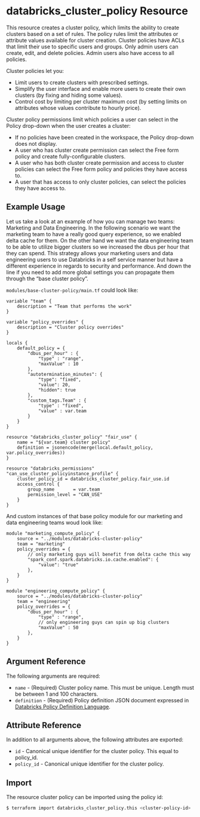 # databricks_cluster_policy Resource

This resource creates a cluster policy, which limits the ability to create clusters based on a set of rules. The policy rules limit the attributes or attribute values available for cluster creation. Cluster policies have ACLs that limit their use to specific users and groups. Only admin users can create, edit, and delete policies. Admin users also have access to all policies.

Cluster policies let you:

* Limit users to create clusters with prescribed settings.
* Simplify the user interface and enable more users to create their own clusters (by fixing and hiding some values).
* Control cost by limiting per cluster maximum cost (by setting limits on attributes whose values contribute to hourly price).

Cluster policy permissions limit which policies a user can select in the Policy drop-down when the user creates a cluster:

* If no policies have been created in the workspace, the Policy drop-down does not display.
* A user who has cluster create permission can select the Free form policy and create fully-configurable clusters.
* A user who has both cluster create permission and access to cluster policies can select the Free form policy and policies they have access to.
* A user that has access to only cluster policies, can select the policies they have access to.

## Example Usage

Let us take a look at an example of how you can manage two teams: Marketing and Data Engineering. In the following scenario we want the marketing team to have a really good query experience, so we enabled delta cache for them. On the other hand we want the data engineering team to be able to utilize bigger clusters so we increased the dbus per hour that they can spend. This strategy allows your marketing users and data engineering users to use Databricks in a self service manner but have a different experience in regards to security and performance. And down the line if you need to add more global settings you can propagate them through the “base cluster policy”.

`modules/base-cluster-policy/main.tf` could look like:

```hcl
variable "team" {
    description = "Team that performs the work"
}

variable "policy_overrides" {
    description = "Cluster policy overrides"
}

locals {
    default_policy = {
        "dbus_per_hour" : {
            "type" : "range",
            "maxValue" : 10
        },
        "autotermination_minutes": {
            "type": "fixed",
            "value": 20,
            "hidden": true
        },
        "custom_tags.Team" : {
            "type" : "fixed",
            "value" : var.team
        }
    }
}

resource "databricks_cluster_policy" "fair_use" {
    name = "${var.team} cluster policy"
    definition = jsonencode(merge(local.default_policy, var.policy_overrides))
}

resource "databricks_permissions" "can_use_cluster_policyinstance_profile" {
    cluster_policy_id = databricks_cluster_policy.fair_use.id
    access_control {
        group_name       = var.team
        permission_level = "CAN_USE"
    }
}
```

And custom instances of that base policy module for our marketing and data engineering teams woud look like:

```hcl
module "marketing_compute_policy" {
    source = "../modules/databricks-cluster-policy"
    team = "marketing"
    policy_overrides = {
        // only marketing guys will benefit from delta cache this way
        "spark_conf.spark.databricks.io.cache.enabled": {
            "value": "true"
        },
    }
}

module "engineering_compute_policy" {
    source = "../modules/databricks-cluster-policy"
    team = "engineering"
    policy_overrides = {
        "dbus_per_hour" : {
            "type" : "range",
            // only engineering guys can spin up big clusters
            "maxValue" : 50
        },
    }
}
```

## Argument Reference

The following arguments are required:

* `name` - (Required) Cluster policy name. This must be unique. Length must be between 1 and 100 characters.
* `definition` - (Required) Policy definition JSON document expressed in [Databricks Policy Definition Language](https://docs.databricks.com/administration-guide/clusters/policies.html#cluster-policy-definition).

## Attribute Reference

In addition to all arguments above, the following attributes are exported:

* `id` - Canonical unique identifier for the cluster policy. This equal to policy_id.
* `policy_id` - Canonical unique identifier for the cluster policy.

## Import

The resource cluster policy can be imported using the policy id:

```bash
$ terraform import databricks_cluster_policy.this <cluster-policy-id>
```